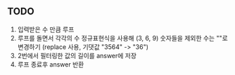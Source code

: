 ## TODO

1. 입력받은 수 만큼 루프
2. 루프를 돌면서 각각의 수 정규표현식을 사용해 (3, 6, 9) 숫자들을 제외한 수는 ""로 변경하기 (replace 사용, 기댓값 "3564" -> "36")
3. 2번에서 필터링한 값의 길이를 answer에 저장
4. 루프 종료후 answer 반환
